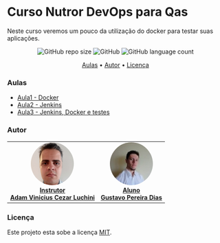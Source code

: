 # Curso Nutror DevOps para Qas

Neste curso veremos um pouco da utilização do docker para testar suas aplicações.

<p align="center">
	<img alt="GitHub repo size" src="https://img.shields.io/github/repo-size/gpd38/cursoNutrorDevOpsParaQas">
	<img alt="GitHub" src="https://img.shields.io/github/license/gpd38/cursoNutrorDevOpsParaQas">
	<img alt="GitHub language count" src="https://img.shields.io/github/languages/count/gpd38/cursoNutrorDevOpsParaQas">
</p>

<p align="center">
	<a href="#Aulas">Aulas</a> •
	<a href="#Autor">Autor</a> •
	<a href="#Licença">Licença</a>
</p>

### Aulas

* [Aula1 - Docker](https://github.com/gpd38/cursoNutrorDevOpsParaQas/blob/main/codigo/aula1.md)
* [Aula2 - Jenkins](https://github.com/gpd38/cursoNutrorDevOpsParaQas/blob/main/codigo/aula2.md)
* [Aula3 - Jenkins, Docker e testes](https://github.com/gpd38/cursoNutrorDevOpsParaQas/blob/main/codigo/aula3.md)

### Autor

<table>
	<tr>
		<td align="center">
			<a href="https://www.linkedin.com/in/adamviniciusqa/">
				<img style="border-radius: 50%;" src="https://github.com/gpd38/cursoNutrorDevOpsParaQas/blob/main/img/adam.png" width="100px;" alt=""/>
				<br /><b>Instrutor<br>Adam Vinicius Cezar Luchini</b>
			</a>
			<br />
		</td>
		<td align="center">
			<a href="https://www.linkedin.com/in/gustavopereiradias">
				<img style="border-radius: 50%;" src="https://github.com/gpd38/cursoNutrorDevOpsParaQas/blob/main/img/gustavo.png" width="100px;" alt=""/>
				<br /><b>Aluno<br>Gustavo Pereira Dias</b>
			</a>
			<br />
		</td>
	</tr>
</table>


### Licença

Este projeto esta sobe a licença [MIT](./LICENSE).